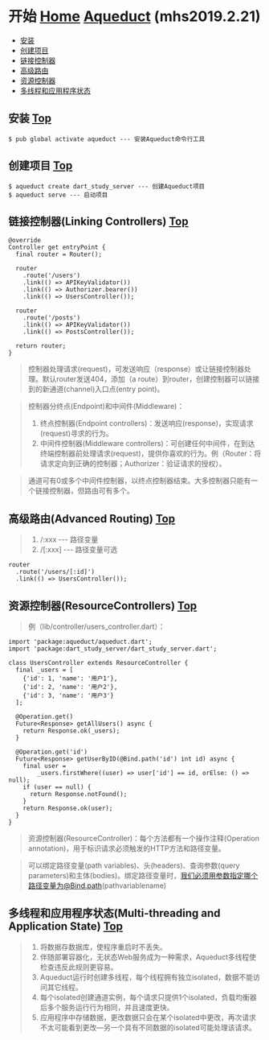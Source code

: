 # 开始 [Home] [Aqueduct] (mhs2019.2.21)

- [安装]
- [创建项目]
- [链接控制器]
- [高级路由]
- [资源控制器]
- [多线程和应用程序状态]

## <span id="installation">安装</span> [Top]
```
$ pub global activate aqueduct --- 安装Aqueduct命令行工具
```

## <span id="creating-project">创建项目</span> [Top]
```
$ aqueduct create dart_study_server --- 创建Aqueduct项目
$ aqueduct serve --- 启动项目
```

## <span id="linking-controllers">链接控制器(Linking Controllers)</span> [Top]
```
@override
Controller get entryPoint {
  final router = Router();
  
  router
    .route('/users')
    .link(() => APIKeyValidator())
    .link(() => Authorizer.bearer())
    .link(() => UsersController());

  router
    .route('/posts')
    .link(() => APIKeyValidator())
    .link(() => PostsController());

  return router;
}
```
> 控制器处理请求(request)，可发送响应（response）或让链接控制器处理。默认router发送404，添加（a route）到router，创建控制器可以链接到的新通道(channel)入口点(entry point)。

> 控制器分终点(Endpoint)和中间件(Middleware)：
> 1. 终点控制器(Endpoint controllers)：发送响应(response)，实现请求(request)寻求的行为。
> 2. 中间件控制器(Middleware controllers)：可创建任何中间件，在到达终端控制器前处理请求(request)，提供你喜欢的行为。例（Router：将请求定向到正确的控制器；Authorizer：验证请求的授权）。

> 通道可有0或多个中间件控制器，以终点控制器结束。大多控制器只能有一个链接控制器，但路由可有多个。

## <span id="advanced-routing">高级路由(Advanced Routing)</span> [Top]
> 1. /:xxx --- 路径变量
> 2. /[:xxx] --- 路径变量可选 
```
router
  .route('/users/[:id]')
  .link(() => UsersController());
```

## <span id="resource-controllers">资源控制器(ResourceControllers)</span> [Top]
> 例（lib/controller/users_controller.dart）：
```
import 'package:aqueduct/aqueduct.dart';
import 'package:dart_study_server/dart_study_server.dart';

class UsersController extends ResourceController {
  final _users = [
    {'id': 1, 'name': '用户1'},
    {'id': 2, 'name': '用户2'},
    {'id': 3, 'name': '用户3'}
  ];

  @Operation.get()
  Future<Response> getAllUsers() async {
    return Response.ok(_users);
  }

  @Operation.get('id')
  Future<Response> getUserByID(@Bind.path('id') int id) async {
    final user =
        _users.firstWhere((user) => user['id'] == id, orElse: () => null);
    if (user == null) {
      return Response.notFound();
    }
    return Response.ok(user);
  }
}
```
> 资源控制器(ResourceController)：每个方法都有一个操作注释(Operation annotation)，用于标识请求必须触发的HTTP方法和路径变量。

> 可以绑定路径变量(path variables)、头(headers)、查询参数(query parameters)和主体(bodies)。绑定路径变量时，我们必须用参数指定哪个路径变量为@Bind.path(pathvariablename)

## <span id="multi-threading-and-application-state">多线程和应用程序状态(Multi-threading and Application State)</span> [Top]
> 1. 将数据存数据库，使程序重启时不丢失。
> 2. 伴随部署容器化，无状态Web服务成为一种需求，Aqueduct多线程使检查违反此规则更容易。
> 3. Aqueduct运行时创建多线程，每个线程拥有独立isolated，数据不能访问其它线程。
> 4. 每个isolated创建通道实例，每个请求只提供1个isolated，负载均衡器后多个服务运行行为相同，并且速度更快。
> 5. 应用程序中存储数据，更改数据只会在某个isolated中更改，再次请求不太可能看到更改—另一个具有不同数据的isolated可能处理该请求。

##
[Home]: https://mhsnet.github.io/mhsstudynotes/ "《MHS技术栈学习笔记》"
[Aqueduct]: https://mhsnet.github.io/mhsstudynotes/framework/aqueduct/index.html "《Aqueduct》"
[Top]: https://mhsnet.github.io/mhsstudynotes/framework/aqueduct/tutorial/getting_started.html "开始"

[安装]: https://mhsnet.github.io/mhsstudynotes/framework/aqueduct/tutorial/getting_started.html#installation "安装(Installation)"
[创建项目]: https://mhsnet.github.io/mhsstudynotes/framework/aqueduct/tutorial/getting_started.html#creating-project "创建项目(Creating a Project)"
[链接控制器]: https://mhsnet.github.io/mhsstudynotes/framework/aqueduct/tutorial/getting_started.html#linking-controllers "链接控制器(Linking Controllers)"
[高级路由]: https://mhsnet.github.io/mhsstudynotes/framework/aqueduct/tutorial/getting_started.html#advanced-routing "高级路由(Advanced Routing)"
[资源控制器]: https://mhsnet.github.io/mhsstudynotes/framework/aqueduct/tutorial/getting_started.html#resource-controllers  "资源控制器(ResourceControllers)"
[多线程和应用程序状态]: https://mhsnet.github.io/mhsstudynotes/framework/aqueduct/tutorial/getting_started.html#multi-threading-and-application-state  "多线程和应用程序状态(Multi-threading and Application State)"